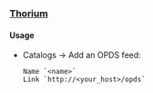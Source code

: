 ### [Thorium](https://github.com/edrlab/thorium-reader)

#### Usage

- Catalogs → Add an OPDS feed:
	```
	Name `<name>`
	Link `http://<your_host>/opds`
	```